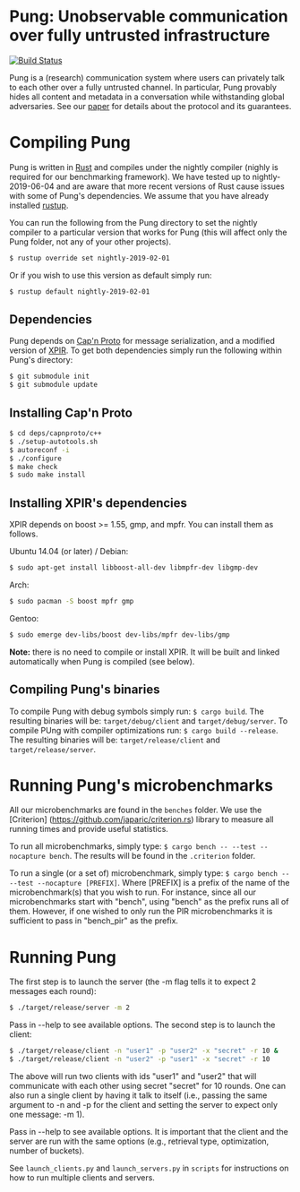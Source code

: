 # Pung: Unobservable communication over fully untrusted infrastructure
[![Build Status](https://travis-ci.org/pung-project/pung.svg?branch=master)](https://travis-ci.org/pung-project/pung)

Pung is a (research) communication system where users can privately talk to each other
over a fully untrusted channel. 
In particular, Pung provably hides all content and metadata in
a conversation while withstanding global adversaries. 
See our [paper](https://www.usenix.org/system/files/conference/osdi16/osdi16-angel.pdf)
for details about the protocol and its guarantees.


# Compiling Pung

Pung is written in [Rust](https://www.rust-lang.org/) and compiles under the 
  nightly compiler (nighly is required for our benchmarking framework).
We have tested up to nightly-2019-06-04 and are aware that more recent
  versions of Rust cause issues with some of Pung's dependencies.
We assume that you have already installed [rustup](https://rustup.rs/).

You can run the following from the Pung directory to set the nightly compiler
to a particular version that works for Pung (this will affect only
the Pung folder, not any of your other projects).

```sh
$ rustup override set nightly-2019-02-01
```

Or if you wish to use this version as default simply run:

```sh
$ rustup default nightly-2019-02-01
```

## Dependencies

Pung depends on [Cap'n Proto](https://capnproto.org) for message serialization,
and a modified version of [XPIR](https://github.com/XPIR-team/XPIR). To get both
dependencies simply run the following within Pung's directory:

```sh
$ git submodule init
$ git submodule update
```


## Installing Cap'n Proto

```sh
$ cd deps/capnproto/c++
$ ./setup-autotools.sh
$ autoreconf -i
$ ./configure
$ make check
$ sudo make install
```

## Installing XPIR's dependencies

XPIR depends on boost >= 1.55, gmp, and mpfr. You can install them as follows.

Ubuntu 14.04 (or later) / Debian:

```sh
$ sudo apt-get install libboost-all-dev libmpfr-dev libgmp-dev
```

Arch:
```sh
$ sudo pacman -S boost mpfr gmp
```

Gentoo:
```sh
$ sudo emerge dev-libs/boost dev-libs/mpfr dev-libs/gmp
```

**Note:** there is no need to compile or install XPIR. It will be built and linked 
automatically when Pung is compiled (see below).

## Compiling Pung's binaries 

To compile Pung with debug symbols simply run: ``$ cargo build``. The resulting 
binaries will be: ``target/debug/client`` and ``target/debug/server``.
To compile PUng with compiler optimizations run: ``$ cargo build --release``. The resulting
binaries will be: ``target/release/client`` and ``target/release/server``.


# Running Pung's microbenchmarks

All our microbenchmarks are found in the ``benches`` folder. 
We use the [Criterion] (https://github.com/japaric/criterion.rs) library to measure
all running times and provide useful statistics.

To run all microbenchmarks, simply type: ``$ cargo bench -- --test --nocapture bench``. 
The results will be found in the ``.criterion`` folder.

To run a single (or a set of) microbenchmark, simply type: ``$ cargo bench -- --test --nocapture [PREFIX]``.
Where [PREFIX] is a prefix of the name of the microbenchmark(s) that you wish to run. For instance,
since all our microbenchmarks start with "bench", using "bench" as the prefix runs all of them. However,
if one wished to only run the PIR microbenchmarks it is sufficient to pass in "bench\_pir" as the prefix.

# Running Pung

The first step is to launch the server (the -m flag tells it to expect 2 messages each round): 

```sh
$ ./target/release/server -m 2
```

Pass in --help to see available options. The second step is to launch the client: 

```sh
$ ./target/release/client -n "user1" -p "user2" -x "secret" -r 10 &
$ ./target/release/client -n "user2" -p "user1" -x "secret" -r 10
```

The above will run two clients with ids "user1" and "user2" that will communicate with
each other using secret "secret" for 10 rounds. One can also run a single client by having it
talk to itself (i.e., passing the same argument to -n and -p for the client and 
setting the server to expect only one message: -m 1).


Pass in --help to see available options. It is important that the client and the server
are run with the same options (e.g., retrieval type, optimization, number of buckets).

See ``launch_clients.py`` and ``launch_servers.py`` in ``scripts`` for instructions on how
to run multiple clients and servers.
